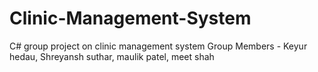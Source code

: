 # Clinic-Management-System
C# group project on clinic management system Group Members - Keyur hedau, Shreyansh suthar, maulik patel, meet shah
